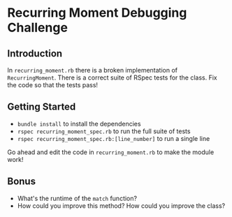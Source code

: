 # Recurring Moment Debugging Challenge

## Introduction

In `recurring_moment.rb` there is a broken implementation of `RecurringMoment`. There is a correct suite of RSpec tests for the class. Fix the code so that the tests pass!

## Getting Started

* `bundle install` to install the dependencies
* `rspec recurring_moment_spec.rb` to run the full suite of tests
* `rspec recurring_moment_spec.rb:[line_number]` to run a single line

Go ahead and edit the code in `recurring_moment.rb` to make the module work!

## Bonus

* What's the runtime of the `match` function?
* How could you improve this method? How could you improve the class?
